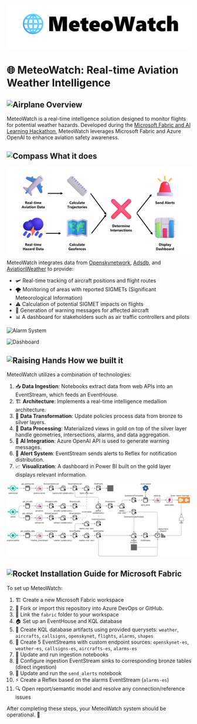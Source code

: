 ![Logo](docs/MeteoWatchWide.jpg)
# 🌐 MeteoWatch: Real-time Aviation Weather Intelligence

## <img src="https://raw.githubusercontent.com/Tarikul-Islam-Anik/Animated-Fluent-Emojis/master/Emojis/Travel%20and%20places/Airplane.png" alt="Airplane" width="25" height="25" /> Overview
MeteoWatch is a real-time intelligence solution designed to monitor flights for potential weather hazards. Developed during the [Microsoft Fabric and AI Learning Hackathon](https://microsoftfabric.devpost.com/), MeteoWatch leverages Microsoft Fabric and Azure OpenAI to enhance aviation safety awareness.

## <img src="https://raw.githubusercontent.com/Tarikul-Islam-Anik/Animated-Fluent-Emojis/master/Emojis/Travel%20and%20places/Compass.png" alt="Compass" width="25" height="25" /> What it does
![Use Case Diagram](docs/Usecase.png)

MeteoWatch integrates data from [Openskynetwork](https://opensky-network.org/), [Adsdb](https://www.adsbdb.com/), and [AviationWeather](https://aviationweather.gov/) to provide:

- 🛩️ Real-time tracking of aircraft positions and flight routes
- 🌪️ Monitoring of areas with reported SIGMETs (Significant Meteorological Information)
- ⚠️ Calculation of potential SIGMET impacts on flights
- 💬 Generation of warning messages for affected aircraft
- 📊 A dashboard for stakeholders such as air traffic controllers and pilots

![Alarm System](./docs/AlarmsGIF.gif)

![Dashboard](./docs/DashboardGIF.gif)

## <img src="https://raw.githubusercontent.com/Tarikul-Islam-Anik/Animated-Fluent-Emojis/master/Emojis/Hand%20gestures/Raising%20Hands.png" alt="Raising Hands" width="25" height="25" /> How we built it

MeteoWatch utilizes a combination of technologies:

1. 📥 **Data Ingestion**: Notebooks extract data from web APIs into an EventStream, which feeds an EventHouse.
2. 🏗️ **Architecture**: Implements a real-time intelligence medallion architecture.
3. 🔄 **Data Transformation**: Update policies process data from bronze to silver layers.
4. 🧮 **Data Processing**: Materialized views in gold on top of the silver layer handle geometries, intersections, alarms, and data aggregation.
5. 🤖 **AI Integration**: Azure OpenAI API is used to generate warning messages.
6. 🚨 **Alert System**: EventStream sends alerts to Reflex for notification distribution.
7. 📈 **Visualization**: A dashboard in Power BI built on the gold layer displays relevant information.

![Architecture Diagram](docs/archi.drawio.png)

## <img src="https://raw.githubusercontent.com/Tarikul-Islam-Anik/Animated-Fluent-Emojis/master/Emojis/Travel%20and%20places/Rocket.png" alt="Rocket" width="25" height="25" /> Installation Guide for Microsoft Fabric

To set up MeteoWatch:

1. 🏗️ Create a new Microsoft Fabric workspace
2. 🔀 Fork or import this repository into Azure DevOps or GitHub.
3. 🔗 Link the `fabric` folder to your workspace
4. 🏠 Set up an EventHouse and KQL database
5. 📜 Create KQL database artifacts using provided querysets: `weather`, `aircrafts`, `callsigns`, `openskynet`, `flights`, `alarms`, `shapes`
6. 🌊 Create 5 EventStreams with custom endpoint sources: `openskynet-es`, `weather-es`, `callsigns-es`, `aircrafts-es`, `alarms-es`
7. 🔄 Update and run ingestion notebooks
8. 🔌 Configure ingestion EventStream sinks to corresponding bronze tables (direct ingestion)
9. 🔑 Update and run the `send_alerts` notebook
10. ⚡ Create a Reflex based on the alarms EventStream (`alarms-es`)
11. 🔍 Open report/semantic model and resolve any connection/reference issues

After completing these steps, your MeteoWatch system should be operational. 🎉
